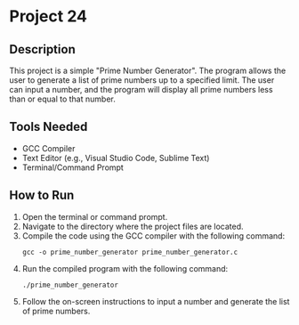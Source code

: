 # Project 24

## Description

This project is a simple "Prime Number Generator". The program allows the user to generate a list of prime numbers up to a specified limit. The user can input a number, and the program will display all prime numbers less than or equal to that number.

## Tools Needed

- GCC Compiler
- Text Editor (e.g., Visual Studio Code, Sublime Text)
- Terminal/Command Prompt

## How to Run

1. Open the terminal or command prompt.
2. Navigate to the directory where the project files are located.
3. Compile the code using the GCC compiler with the following command:
   ```
   gcc -o prime_number_generator prime_number_generator.c
   ```
4. Run the compiled program with the following command:
   ```
   ./prime_number_generator
   ```
5. Follow the on-screen instructions to input a number and generate the list of prime numbers.
